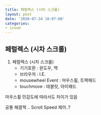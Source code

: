 ```yaml
---
title: 페럴렉스 (시차 스크롤)
layout: post
date: '2020-07-24 18:07:00'
categories:
- issue
---
```


## 페럴렉스 (시차 스크롤)

1. 페럴렉스 (시차 스크롤)  
    * 기기호환 : 윈도우, 맥  
    * 브라우저 : I.E.  
    * mousewheel Event : 마우스휠, 트랙패드  
    * touchmove : 테블릿, 아이패드  

마우스휠 민감도에 따라서도 차이가 있음  

공통 해결책 .. Scroll Speed 제어..?  